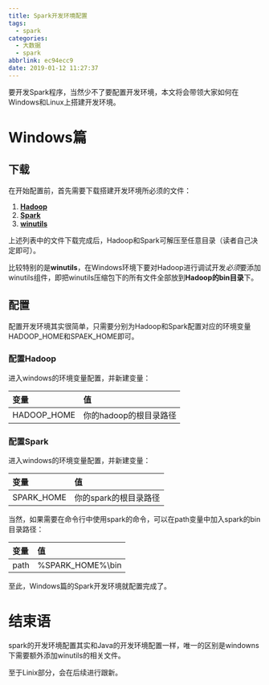 ```yaml
---
title: Spark开发环境配置
tags:
  - spark
categories:
  - 大数据
  - spark
abbrlink: ec94ecc9
date: 2019-01-12 11:27:37
---
```


要开发Spark程序，当然少不了要配置开发环境，本文将会带领大家如何在Windows和Linux上搭建开发环境。

<!-- more -->

# Windows篇

## 下载

在开始配置前，首先需要下载搭建开发环境所必须的文件：

1. [**Hadoop**](http://spark.apache.org/downloads.html)
2. [**Spark**](https://hadoop.apache.org/releases.html)
3. [**winutils**](https://github.com/steveloughran/winutils/releases)

上述列表中的文件下载完成后，Hadoop和Spark可解压至任意目录（读者自己决定即可）。

比较特别的是**winutils**，在Windows环境下要对Hadoop进行调试开发*必须*要添加winutils组件，即把winutils压缩包下的所有文件全部放到**Hadoop的bin目录**下。

## 配置

配置开发环境其实很简单，只需要分别为Hadoop和Spark配置对应的环境变量HADOOP_HOME和SPAEK_HOME即可。

### 配置Hadoop

进入windows的环境变量配置，并新建变量：

|变量|值|
|:--|:--|
|HADOOP_HOME|你的hadoop的根目录路径|

### 配置Spark

进入windows的环境变量配置，并新建变量：

|变量|值|
|:--|:--|
|SPARK_HOME|你的spark的根目录路径|

当然，如果需要在命令行中使用spark的命令，可以在path变量中加入spark的bin目录路径：

|变量|值|
|:--|:--|
|path|%SPARK_HOME%\bin|

至此，Windows篇的Spark开发环境就配置完成了。

# 结束语

spark的开发环境配置其实和Java的开发环境配置一样，唯一的区别是windowns下需要额外添加winutils的相关文件。

至于Linix部分，会在后续进行跟新。
